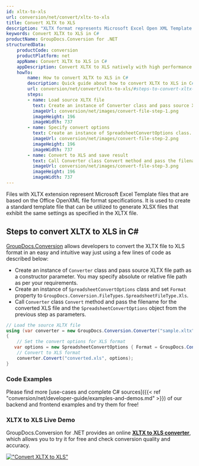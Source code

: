 ```yaml
---
id: xltx-to-xls
url: conversion/net/convert/xltx-to-xls
title: Convert XLTX to XLS
description: "XLTX format represents Microsoft Excel Open XML Template with .xltx extension. Learn how to convert XLTX to XLS file programmatically in C# language using GroupDocs.Conversion for .NET library."
keywords: Convert XLTX to XLS in C#
productName: GroupDocs.Conversion for .NET
structuredData:
    productCode: conversion
    productPlatform: net
    appName: Convert XLTX to XLS in C#
    appDescription: Convert XLTX to XLS natively with high performance using C# language and server side GroupDocs.Conversion for .NET APIs, without the use of any software like Microsoft or Open Office.
    howTo:
        name: How to convert XLTX to XLS in C# 
        description: Quick guide about how to convert XLTX to XLS in C# with high performance and accuracy.
        url: conversion/net/convert/xltx-to-xls/#steps-to-convert-xltx-to-xls-in-c
        steps:
        - name: Load source XLTX file 
          text: Create an instance of Converter class and pass source XLTX file path as a constructor parameter. You may specify absolute or relative file path as per your requirements. 
          imageUrl: conversion/net/images/convert-file-step-1.png
          imageHeight: 196
          imageWidth: 737
        - name: Specify convert options 
          text: Create an instance of SpreadsheetConvertOptions class.
          imageUrl: conversion/net/images/convert-file-step-2.png
          imageHeight: 196
          imageWidth: 737
        - name: Convert to XLS and save result 
          text: Call Converter class Convert method and pass the filename for the converted HTML file and the SpreadsheetConvertOptions object from the previous step as parameters.
          imageUrl: conversion/net/images/convert-file-step-3.png
          imageHeight: 196
          imageWidth: 737
---
```


Files with XLTX extension represent Microsoft Excel Template files that are based on the Office OpenXML file format specifications. It is used to create a standard template file that can be utilized to generate XLSX files that exhibit the same settings as specified in the XLTX file.

## Steps to convert XLTX to XLS in C#

[GroupDocs.Conversion](https://products.groupdocs.com/conversion/net) allows developers to convert the XLTX file to XLS format in an easy and intuitive way just using a few lines of code as described below:

* Create an instance of `Converter` class and pass source XLTX file path as a constructor parameter. You may specify absolute or relative file path as per your requirements. 
* Create an instance of `SpreadsheetConvertOptions` class and set `Format` property to `GroupDocs.Conversion.FileTypes.SpreadsheetFileType.Xls`.
* Call `Converter` class `Convert` method and pass the filename for the converted XLS file and the `SpreadsheetConvertOptions` object from the previous step as parameters.

```csharp
// Load the source XLTX file
using (var converter = new GroupDocs.Conversion.Converter("sample.xltx"))
{
    // Set the convert options for XLS format
   var options = new SpreadsheetConvertOptions { Format = GroupDocs.Conversion.FileTypes.SpreadsheetFileType.Xls };
    // Convert to XLS format
    converter.Convert("converted.xls", options);
}
```

### Code Examples

Please find more [use-cases and complete C# sources]({{< ref "conversion/net/developer-guide/examples-and-demos.md" >}}) of our backend and frontend examples and try them for free!

### XLTX to XLS Live Demo

GroupDocs.Conversion for .NET provides an online [**XLTX to XLS converter**](https://products.groupdocs.app/conversion/xltx-to-xls), which allows you to try it for free and check conversion quality and accuracy.

[!["Convert XLTX to XLS"](conversion/net/images/convert-to-xls/convert-xltx-to-xls.png)](https://products.groupdocs.app/conversion/xltx-to-xls)
